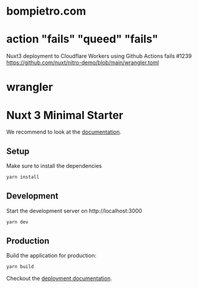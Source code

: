 # bompietro.com
# action "fails" "queed" "fails"
Nuxt3 deployment to Cloudflare Workers using Github Actions fails
#1239 
https://github.com/nuxt/nitro-demo/blob/main/wrangler.toml
# wrangler

# Nuxt 3 Minimal Starter

We recommend to look at the [documentation](https://v3.nuxtjs.org).

## Setup

Make sure to install the dependencies

```bash
yarn install
```

## Development

Start the development server on http://localhost:3000

```bash
yarn dev
```

## Production

Build the application for production:

```bash
yarn build
```

Checkout the [deployment documentation](https://v3.nuxtjs.org/docs/deployment).
